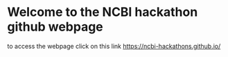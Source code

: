 # Welcome to the NCBI hackathon github webpage

to access the webpage click on this link https://ncbi-hackathons.github.io/
